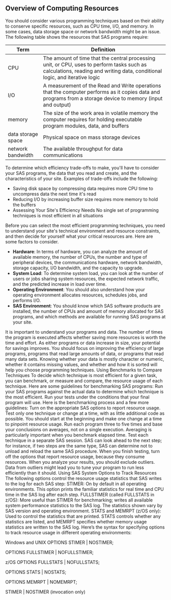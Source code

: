 ## Overview of Computing Resources 

You should consider various programming techniques based on their ability to conserve specific resources, such as CPU time, I/O, and memory. In some cases, data storage space or network bandwidth might be an issue. The following table shows the resources that SAS programs require:

**Term** |	**Definition**
-----|-----
CPU	| The amount of time that the central processing unit, or CPU, uses to perform tasks such as calculations, reading and writing data, conditional logic, and iterative logic
I/O |	A measurement of the Read and Write operations that the computer performs as it copies data and programs from a storage device to memory (input and output)
memory | The size of the work area in volatile memory the computer requires for holding executable program modules, data, and buffers
data storage space	| Physical space on mass storage devices
network bandwidth	| The available throughput for data communications

To determine which efficiency trade-offs to make, you'll have to consider your SAS programs, the data that you read and create, and the characteristics of your site. Examples of trade-offs include the following:

* Saving disk space by compressing data requires more CPU time to uncompress data the next time it's read
* Reducing I/O by increasing buffer size requires more memory to hold the buffers
* Assessing Your Site's Efficiency Needs No single set of programming techniques is most efficient in all situations

Before you can select the most efficient programming techniques, you need to understand your site's technical environment and resource constraints, and then decide for yourself what your critical resources are. Here are some factors to consider.

* **Hardware**: In terms of hardware, you can analyze the amount of available memory, the number of CPUs, the number and type of peripheral devices, the communications hardware, network bandwidth, storage capacity, I/O bandwidth, and the capacity to upgrade.
* **System Load**: To determine system load, you can look at the number of users or jobs sharing system resources, the expected network traffic, and the predicted increase in load over time.
* **Operating Environment**: You should also understand how your operating environment allocates resources, schedules jobs, and performs I/O.
* **SAS Environment**: You should know which SAS software products are installed, the number of CPUs and amount of memory allocated for SAS programs, and which methods are available for running SAS programs at your site.

It is important to understand your programs and data. The number of times the program is executed affects whether saving more resources is worth the time and effort. As either programs or data increase in size, your potential for savings improves. You should focus on improving the efficiency of large programs, programs that read large amounts of data, or programs that read many data sets. Knowing whether your data is mostly character or numeric, whether it contains missing values, and whether and how it is sorted will help you choose programming techniques.
Using Benchmarks to Compare Techniques To decide which technique is most efficient for a given task, you can benchmark, or measure and compare, the resource usage of each technique. Here are some guidelines for benchmarking SAS programs:
Run your SAS programs against the actual data to determine which technique is the most efficient.
Run your tests under the conditions that your final program will use.
Here is the benchmarking process and a few more guidelines:
Turn on the appropriate SAS options to report resource usage.
Test only one technique or change at a time, with as little additional code as possible. You should start at the beginning and make one change at a time to pinpoint resource usage.
Run each program three to five times and base your conclusions on averages, not on a single execution. Averaging is particularly important when you benchmark elapsed time.
Test each technique in a separate SAS session. SAS can look ahead to the next step; for instance, if two steps are the same type, SAS can determine not to unload and reload the same SAS procedure.
When you finish testing, turn off the options that report resource usage, because they consume resources.
When you analyze your results, you should exclude outliers. Data from outliers might lead you to tune your program to run less efficiently than it should.
Using SAS System Options to Track Resources The following options control the resource usage statistics that SAS writes to the log for each SAS step:
STIMER: On by default in all operating environments. This option prints the familiar statistics for real time and CPU time in the SAS log after each step.
FULLSTIMER (called FULLSTATS in z/OS): More useful than STIMER for benchmarking; writes all available system performance statistics to the SAS log. The statistics shown vary by SAS version and operating environment.
STATS and MEMRPT (z/OS only): Used to control the statistics that are printed. STATS controls whether any statistics are listed, and MEMRPT specifies whether memory usage statistics are written to the SAS log.
Here’s the syntax for specifying options to track resource usage in different operating environments:

Windows and UNIX
OPTIONS STIMER | NOSTIMER;

OPTIONS FULLSTIMER | NOFULLSTIMER;

z/OS
OPTIONS FULLSTATS | NOFULLSTATS;

OPTIONS STATS | NOSTATS;

OPTIONS MEMRPT | NOMEMRPT;

STIMER | NOSTIMER (invocation only)
